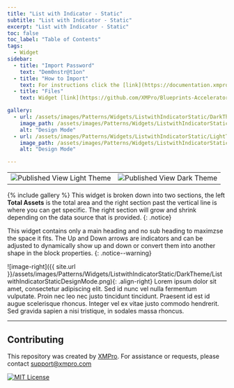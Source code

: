 ```yaml
---
title: "List with Indicator - Static"
subtitle: "List with Indicator - Static"
excerpt: "List with Indicator - Static"
toc: false
toc_label: "Table of Contents"
tags:
  - Widget
sidebar:
  - title: "Import Password"
    text: "Dem0nstr@t1on"
  - title: "How to Import"
    text: For instructions click the [link](https://documentation.xmpro.com/how-tos/apps/manage-widgets#importing-widgets)
  - title: "Files"
    text: Widget [link](https://github.com/XMPro/Blueprints-Accelerators-Patterns/blob/master/Patterns/Widgets/List%20with%20Indicator%20Static.xwid)

gallery:
  - url: /assets/images/Patterns/Widgets/ListwithIndicatorStatic/DarkTheme/ListwithIndicatorStaticDesignMode.png
    image_path: /assets/images/Patterns/Widgets/ListwithIndicatorStatic/DarkTheme/ListwithIndicatorStaticDesignMode.png
    alt: "Design Mode"
  - url: /assets/images/Patterns/Widgets/ListwithIndicatorStatic/LightTheme/ListwithIndicatorStaticDesignMode.png
    image_path: /assets/images/Patterns/Widgets/ListwithIndicatorStatic/LightTheme/ListwithIndicatorStaticDesignMode.png
    alt: "Design Mode"

---
```

<table>
<tr>
  <td><img src="{{ site.url }}/assets/images/Patterns/Widgets/ListwithIndicatorStatic/LightTheme/ListwithIndicatorStaticPublishedMode.png" alt="Published View Light Theme"/>
  </td>
  <td><img src="{{ site.url }}/assets/images/Patterns/Widgets/ListwithIndicatorStatic/DarkTheme/ListwithIndicatorStaticPublishedMode.png" alt="Published View Dark Theme"/>
  </td>
</tr>
</table>
{% include gallery %}
This widget is broken down into two sections, the left <b>Total Assets</b> is the total area and the right section past the vertical line is where you can get specific. The right section will grow and shrink depending on the data source that is provided.
{: .notice}

This widget contains only a main heading and no sub heading to maximzse the space it fits.
The Up and Down arrows are indicators and can be adjusted to dynamically show up and down or convert them into another shape in the block properties.
{: .notice--warning}

![image-right]({{ site.url }}/assets/images/Patterns/Widgets/ListwithIndicatorStatic/DarkTheme/ListwithIndicatorStaticDesignMode.png){: .align-right}
Lorem ipsum dolor sit amet, consectetur adipiscing elit. Sed id nunc vel nulla fermentum vulputate. Proin nec leo nec justo tincidunt tincidunt. Praesent id est id augue scelerisque rhoncus. Integer vel ex vitae justo commodo hendrerit. Sed gravida sapien a nisi tristique, in sodales massa rhoncus.
<hr />

## Contributing
This repository was created by <a href="https://xmpro.com/">XMPro</a>. 
For assistance or requests, please contact <a href="mailto:support@xmpro.com">support@xmpro.com</a>

[![MIT License](https://img.shields.io/badge/License-MIT-green.svg)](https://choosealicense.com/licenses/mit/)

